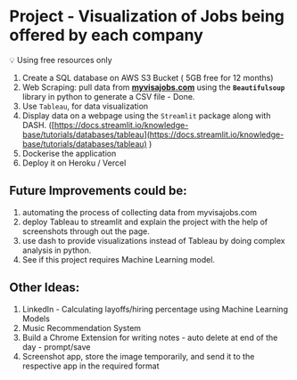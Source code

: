 # Project - Visualization of Jobs being offered by each company

<aside>
💡 Using free resources only

</aside>

1. Create a SQL database on AWS S3 Bucket ( 5GB free for 12 months)
2. Web Scraping: pull data from **[myvisajobs.com](http://myvisajobs.com)** using the **`Beautifulsoup`** library in python to generate a CSV file - Done.
3. Use `Tableau`, for data visualization 
4. Display data on a webpage using the `Streamlit` package along with DASH. ([https://docs.streamlit.io/knowledge-base/tutorials/databases/tableau](https://docs.streamlit.io/knowledge-base/tutorials/databases/tableau) )
5. Dockerise the application
6. Deploy it on Heroku / Vercel

## Future Improvements could be:

1. automating the process of collecting data from myvisajobs.com
2. deploy Tableau to streamlit and explain the project with the help of screenshots through out the page.
3. use dash to provide visualizations instead of Tableau by doing complex analysis in python.
4. See if this project requires Machine Learning model. 

## Other Ideas:

1. LinkedIn - Calculating layoffs/hiring percentage using Machine Learning Models
2. Music Recommendation System
3. Build a Chrome Extension for writing notes - auto delete at end of the day - prompt/save
4. Screenshot app, store the image temporarily, and send it to the respective app in the required format
